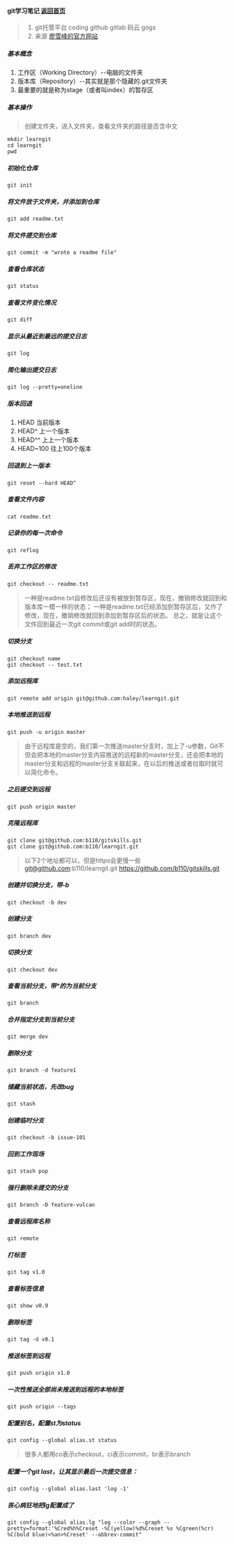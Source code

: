 #### git学习笔记 [返回首页](/haley168)
>1. git托管平台
coding  github gitlab 码云 gogs
>2. 来源 [廖雪峰的官方网站](https://www.liaoxuefeng.com/wiki/0013739516305929606dd18361248578c67b8067c8c017b000)

##### 基本概念
1. 工作区（Working Directory）--电脑的文件夹
1. 版本库（Repository）--其实就是那个隐藏的.git文件夹
1. 最重要的就是称为stage（或者叫index）的暂存区

##### 基本操作
>创建文件夹，进入文件夹，查看文件夹的路径是否含中文
```
mkdir learngit
cd learngit
pwd
```

##### 初始化仓库
```
git init
```
##### 将文件放于文件夹，并添加到仓库
```
git add readme.txt
```

##### 将文件提交到仓库
```
git commit -m "wrote a readme file"
```

##### 查看仓库状态
```
git status
```
##### 查看文件变化情况
```
git diff
```
##### 显示从最近到最远的提交日志
```
git log
```
##### 简化输出提交日志
```
git log --pretty=oneline
```

##### 版本回退
1. HEAD 当前版本
1. HEAD^ 上一个版本
1. HEAD^^ 上上一个版本
1. HEAD~100 往上100个版本

##### 回退到上一版本
```
git reset --hard HEAD^
```
##### 查看文件内容
```
cat readme.txt
```
##### 记录你的每一次命令
```
git reflog
```
##### 丢弃工作区的修改
```
git checkout -- readme.txt
```
>一种是readme.txt自修改后还没有被放到暂存区，现在，撤销修改就回到和版本库一模一样的状态；
一种是readme.txt已经添加到暂存区后，又作了修改，现在，撤销修改就回到添加到暂存区后的状态。
总之，就是让这个文件回到最近一次git commit或git add时的状态。

##### 切换分支
```
git checkout name
git checkout -- test.txt
```
##### 添加远程库
```
git remote add origin git@github.com:haley/learngit.git
```
##### 本地推送到远程
```
git push -u origin master
```
>由于远程库是空的，我们第一次推送master分支时，加上了-u参数，Git不但会把本地的master分支内容推送的远程新的master分支，还会把本地的master分支和远程的master分支关联起来，在以后的推送或者拉取时就可以简化命令。

##### 之后提交到远程
```
git push origin master
```
##### 克隆远程库
```
git clone git@github.com:b110/gitskills.git
git clone git@github.com:b110/learngit.git
```
>以下2个地址都可以，但是https会更慢一些
git@github.com:b110/learngit.git
https://github.com/b110/gitskills.git

##### 创建并切换分支，带-b
```
git checkout -b dev
```
##### 创建分支
```
git branch dev
```
##### 切换分支
```
git checkout dev
```
##### 查看当前分支，带*的为当前分支
```
git branch
```

##### 合并指定分支到当前分支
```
git merge dev
```

##### 删除分支
```
git branch -d feature1
```

##### 储藏当前状态，先改bug
```
git stash
```

##### 创建临时分支
```
git checkout -b issue-101
```

##### 回到工作现场
```
git stash pop
```

##### 强行删除未提交的分支
```
git branch -D feature-vulcan
```

##### 查看远程库名称
```
git remote
```

##### 打标签
```
git tag v1.0
```

##### 查看标签信息
```
git show v0.9
```

##### 删除标签
```
git tag -d v0.1
```

##### 推送标签到远程
```
git push origin v1.0
```

##### 一次性推送全部尚未推送到远程的本地标签
```
git push origin --tags
```

##### 配置别名，配置st为status
```
git config --global alias.st status
```
>很多人都用co表示checkout，ci表示commit，br表示branch

##### 配置一个git last，让其显示最后一次提交信息：
```
git config --global alias.last 'log -1'
```
##### 丧心病狂地把lg配置成了
```
git config --global alias.lg "log --color --graph --pretty=format:'%Cred%h%Creset -%C(yellow)%d%Creset %s %Cgreen(%cr) %C(bold blue)<%an>%Creset' --abbrev-commit"
```